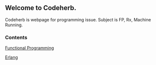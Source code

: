   
## Welcome to Codeherb.
Codeherb is webpage for programming issue.
Subject is FP, Rx, Machine Running.

### Contents
[Functional Programming]({{site.baseurl}}/fp/index.md)

[Erlang]({{site.baseurl}}/fp/erlang.md)
